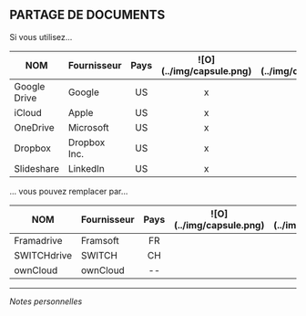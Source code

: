 ## PARTAGE DE DOCUMENTS

Si vous utilisez...

| NOM | Fournisseur | Pays | ![O] (../img/capsule.png) | ![1] (../img/capsule.png) | ![2] (../img/capsule.png) | ![3] (../img/capsule.png) |
| --- | ----------- | :--: | :-----------------------: | :-----------------------: | :-----------------------: | :-----------------------: |
| Google Drive | Google | US | x |  |  |  |
| iCloud | Apple | US | x |  |  |  |
| OneDrive | Microsoft | US | x |  |  |  |
| Dropbox | Dropbox Inc. | US | x |  |  |  |
| Slideshare | LinkedIn | US | x |  |  |  |

... vous pouvez remplacer par...

| NOM | Fournisseur | Pays | ![O] (../img/capsule.png) | ![1] (../img/capsule.png) | ![2] (../img/capsule.png) | ![3] (../img/capsule.png) |
| --- | ----------- | :--: | :-----------------------: | :-----------------------: | :-----------------------: | :-----------------------: |
| Framadrive | Framsoft | FR |  | x |  |  |
| SWITCHdrive | SWITCH | CH |  |  | x |  |
| ownCloud | ownCloud | -- |  |  |  | x |

---
*Notes personnelles*